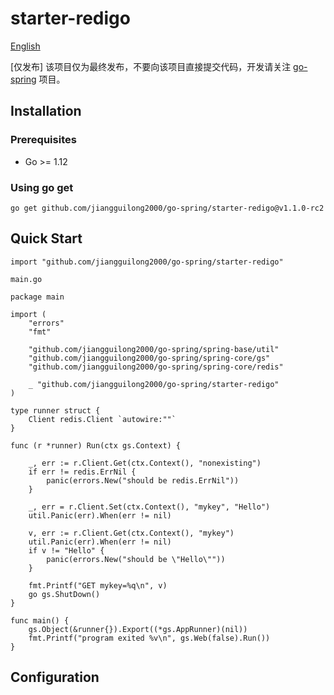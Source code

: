 # starter-redigo

[English](README_EN.md)

[仅发布] 该项目仅为最终发布，不要向该项目直接提交代码，开发请关注 [go-spring](https://github.com/jiangguilong2000/go-spring/go-spring) 项目。

## Installation

### Prerequisites

- Go >= 1.12

### Using go get

```
go get github.com/jiangguilong2000/go-spring/starter-redigo@v1.1.0-rc2 
```

## Quick Start

```
import "github.com/jiangguilong2000/go-spring/starter-redigo"
```

`main.go`

```
package main

import (
	"errors"
	"fmt"

	"github.com/jiangguilong2000/go-spring/spring-base/util"
	"github.com/jiangguilong2000/go-spring/spring-core/gs"
	"github.com/jiangguilong2000/go-spring/spring-core/redis"
	
	_ "github.com/jiangguilong2000/go-spring/starter-redigo"
)

type runner struct {
	Client redis.Client `autowire:""`
}

func (r *runner) Run(ctx gs.Context) {

	_, err := r.Client.Get(ctx.Context(), "nonexisting")
	if err != redis.ErrNil {
		panic(errors.New("should be redis.ErrNil"))
	}

	_, err = r.Client.Set(ctx.Context(), "mykey", "Hello")
	util.Panic(err).When(err != nil)

	v, err := r.Client.Get(ctx.Context(), "mykey")
	util.Panic(err).When(err != nil)
	if v != "Hello" {
		panic(errors.New("should be \"Hello\""))
	}

	fmt.Printf("GET mykey=%q\n", v)
	go gs.ShutDown()
}

func main() {
	gs.Object(&runner{}).Export((*gs.AppRunner)(nil))
	fmt.Printf("program exited %v\n", gs.Web(false).Run())
}
```

## Configuration
